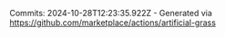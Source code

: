 Commits: 2024-10-28T12:23:35.922Z - Generated via https://github.com/marketplace/actions/artificial-grass
<br>
